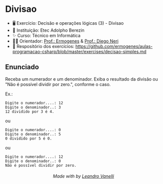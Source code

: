 # Divisao

* 🖥️ Exercício: Decisão e operações lógicas (3) - Divisao
* 🏫 Instituição: Etec Adolpho Berezin
* ✨ Curso: Técnico em Informática
* 👨‍🏫 Orientador: <a href="https://github.com/ermogenes">Prof.: Ermogenes</a> & <a href="https://github.com/diegoneri">Prof.: Diego Neri</a>
* 📖 Respositório dos exercícios: https://github.com/ermogenes/aulas-programacao-csharp/blob/master/exercises/decisao-simples.md

## Enunciado

Receba um numerador e um denominador. Exiba o resultado da divisão ou "Não é possível dividir por zero.", conforme o caso.

Ex.:
```
Digite o numerador....: 12
Digite o denominador..: 3
12 dividido por 3 é 4.
```
ou
```
Digite o numerador....: 0
Digite o denominador..: 5
0 dividido por 5 é 0.
```
ou
```
Digite o numerador....: 12
Digite o denominador..: 0
Não é possível dividir por zero.
```

<h6 align="center">Made with by <a href="https://github.com/LeoVanelli">Leandro Vanelli</a></h6>
